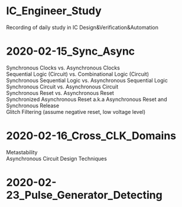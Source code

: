 # IC_Engineer_Study
 Recording of daily study in IC Design&Verification&Automation
# 2020-02-15_Sync_Async
 Synchronous Clocks vs. Asynchronous Clocks  
 Sequential Logic (Circuit) vs. Combinational Logic (Circuit)  
 Synchronous Sequential Logic vs. Asynchronous Sequential Logic  
 Synchronous Circuit vs. Asynchronous Circuit  
 Synchronous Reset vs. Asynchronous Reset   
 Synchronized Asynchronous Reset a.k.a Asynchronous Reset and Synchronous Release  
 Glitch Filtering (assume negative reset, low voltage level)  
# 2020-02-16_Cross_CLK_Domains  
 Metastability  
 Asynchronous Circuit Design Techniques  
# 2020-02-23_Pulse_Generator_Detecting
 
